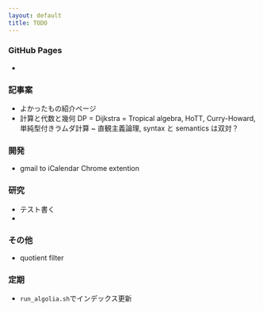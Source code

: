 ```yaml
---
layout: default
title: TODO
---
```


### GitHub Pages

* 



### 記事案

* よかったもの紹介ページ
* 計算と代数と幾何 DP = Dijkstra = Tropical algebra, HoTT, Curry-Howard, 単純型付きラムダ計算 ~ 直観主義論理, syntax と semantics は双対？



### 開発

* gmail to iCalendar Chrome extention



### 研究

* テスト書く
* 



### その他

* quotient filter



### 定期

* `run_algolia.sh`でインデックス更新

